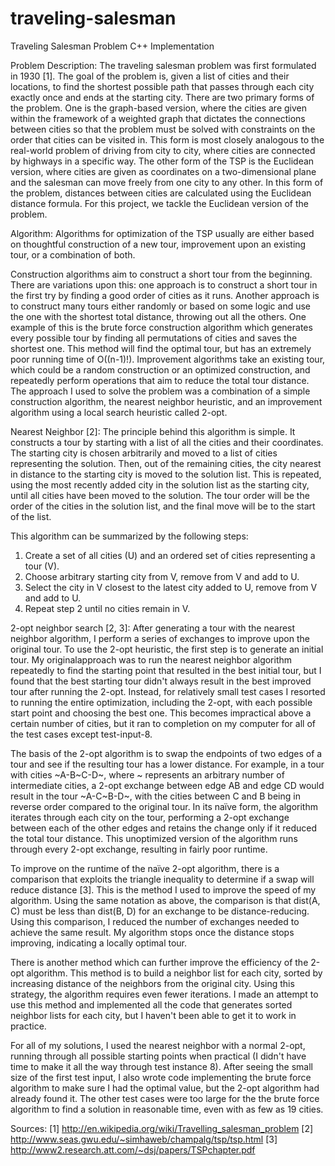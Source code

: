 traveling-salesman
==================

Traveling Salesman Problem C++ Implementation

Problem Description:
The traveling salesman problem was first formulated in 1930 [1]. The goal of the problem is, given a
list of cities and their locations, to find the shortest possible path that passes through each city exactly
once and ends at the starting city. There are two primary forms of the problem. One is the graph-based
version, where the cities are given within the framework of a weighted graph that dictates the
connections between cities so that the problem must be solved with constraints on the order that cities
can be visited in. This form is most closely analogous to the real-world problem of driving from city to
city, where cities are connected by highways in a specific way. The other form of the TSP is the
Euclidean version, where cities are given as coordinates on a two-dimensional plane and the salesman
can move freely from one city to any other. In this form of the problem, distances between cities are
calculated using the Euclidean distance formula. For this project, we tackle the Euclidean version of the
problem.

Algorithm:
Algorithms for optimization of the TSP usually are either based on thoughtful construction of a new
tour, improvement upon an existing tour, or a combination of both.

Construction algorithms aim to construct a short tour from the beginning. There are variations upon
this: one approach is to construct a short tour in the first try by finding a good order of cities as it runs.
Another approach is to construct many tours either randomly or based on some logic and use the one
with the shortest total distance, throwing out all the others. One example of this is the brute force
construction algorithm which generates every possible tour by finding all permutations of cities and
saves the shortest one. This method will find the optimal tour, but has an extremely poor running time
of O((n-1)!). Improvement algorithms take an existing tour, which could be a random construction or
an optimized construction, and repeatedly perform operations that aim to reduce the total tour distance.
The approach I used to solve the problem was a combination of a simple construction algorithm, the
nearest neighbor heuristic, and an improvement algorithm using a local search heuristic called 2-opt.

Nearest Neighbor [2]:
The principle behind this algorithm is simple. It constructs a tour by starting with a list of all the cities
and their coordinates. The starting city is chosen arbitrarily and moved to a list of cities representing
the solution. Then, out of the remaining cities, the city nearest in distance to the starting city is moved
to the solution list. This is repeated, using the most recently added city in the solution list as the starting
city, until all cities have been moved to the solution. The tour order will be the order of the cities in the
solution list, and the final move will be to the start of the list.

This algorithm can be summarized by the following steps:
1. Create a set of all cities (U) and an ordered set of cities representing a tour (V).
1. Choose arbitrary starting city from V, remove from V and add to U.
2. Select the city in V closest to the latest city added to U, remove from V and add to U.
3. Repeat step 2 until no cities remain in V.

2-opt neighbor search [2, 3]:
After generating a tour with the nearest neighbor algorithm, I perform a series of exchanges to improve
upon the original tour. To use the 2-opt heuristic, the first step is to generate an initial tour. My originalapproach was to run the nearest neighbor algorithm repeatedly to find the starting point that resulted in
the best initial tour, but I found that the best starting tour didn't always result in the best improved tour
after running the 2-opt. Instead, for relatively small test cases I resorted to running the entire
optimization, including the 2-opt, with each possible start point and choosing the best one. This
becomes impractical above a certain number of cities, but it ran to completion on my computer for all
of the test cases except test-input-8.

The basis of the 2-opt algorithm is to swap the endpoints of two edges of a tour and see if the resulting
tour has a lower distance. For example, in a tour with cities ~A-B~C-D~, where ~ represents an
arbitrary number of intermediate cities, a 2-opt exchange between edge AB and edge CD would result
in the tour ~A-C~B-D~, with the cities between C and B being in reverse order compared to the
original tour. In its naïve form, the algorithm iterates through each city on the tour, performing a 2-opt
exchange between each of the other edges and retains the change only if it reduced the total tour
distance. This unoptimized version of the algorithm runs through every 2-opt exchange, resulting in
fairly poor runtime.

To improve on the runtime of the naïve 2-opt algorithm, there is a comparison that exploits the triangle
inequality to determine if a swap will reduce distance [3]. This is the method I used to improve the
speed of my algorithm. Using the same notation as above, the comparison is that dist(A, C) must be
less than dist(B, D) for an exchange to be distance-reducing. Using this comparison, I reduced the
number of exchanges needed to achieve the same result. My algorithm stops once the distance stops
improving, indicating a locally optimal tour.

There is another method which can further improve the efficiency of the 2-opt algorithm. This method
is to build a neighbor list for each city, sorted by increasing distance of the neighbors from the original
city. Using this strategy, the algorithm requires even fewer iterations. I made an attempt to use this
method and implemented all the code that generates sorted neighbor lists for each city, but I haven't
been able to get it to work in practice.

For all of my solutions, I used the nearest neighbor with a normal 2-opt, running through all possible
starting points when practical (I didn't have time to make it all the way through test instance 8). After
seeing the small size of the first test input, I also wrote code implementing the brute force algorithm to
make sure I had the optimal value, but the 2-opt algorithm had already found it. The other test cases
were too large for the the brute force algorithm to find a solution in reasonable time, even with as few
as 19 cities.

Sources:
[1] http://en.wikipedia.org/wiki/Travelling_salesman_problem
[2] http://www.seas.gwu.edu/~simhaweb/champalg/tsp/tsp.html
[3] http://www2.research.att.com/~dsj/papers/TSPchapter.pdf

